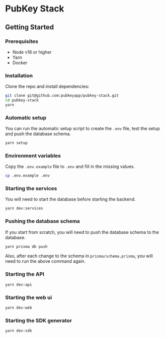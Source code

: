 # PubKey Stack

## Getting Started

### Prerequisites

- Node v18 or higher
- Yarn
- Docker

### Installation

Clone the repo and install dependencies:

```bash
git clone git@github.com:pubkeyapp/pubkey-stack.git
cd pubkey-stack
yarn
```

### Automatic setup

You can run the automatic setup script to create the `.env` file, test the setup and push the database schema.

```bash
yarn setup
```

### Environment variables

Copy the `.env.example` file to `.env` and fill in the missing values.

```bash
cp .env.example .env
```

### Starting the services

You will need to start the database before starting the backend.

```bash
yarn dev:services
```

### Pushing the database schema

If you start from scratch, you will need to push the database schema to the database.

```bash
yarn prisma db push
```

Also, after each change to the schema in `prisma/schema.prisma`, you will need to run the above command again.

### Starting the API

```bash
yarn dev:api
```

### Starting the web ui

```bash
yarn dev:web
```

### Starting the SDK generator

```bash
yarn dev:sdk
```
